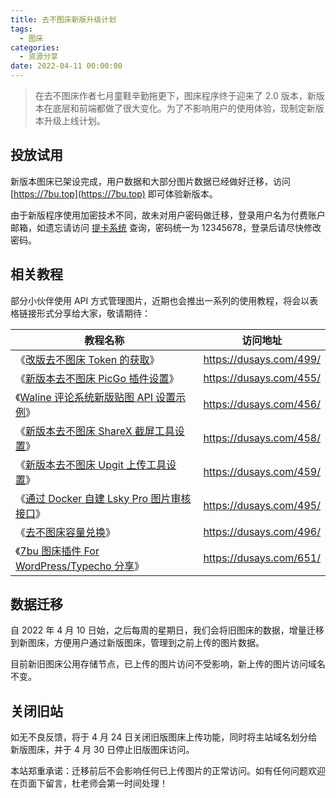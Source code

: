 ```yaml
---
title: 去不图床新版升级计划
tags:
  - 图床
categories:
  - 资源分享
date: 2022-04-11 00:00:00
---
```


> 在去不图床作者七月童鞋辛勤拖更下，图床程序终于迎来了 2.0 版本，新版本在底层和前端都做了很大变化。为了不影响用户的使用体验，现制定新版本升级上线计划。

<!-- more -->

## 投放试用

新版本图床已架设完成，用户数据和大部分图片数据已经做好迁移，访问 [https://7bu.top](https://7bu.top) 即可体验新版本。

由于新版程序使用加密技术不同，故未对用户密码做迁移，登录用户名为付费账户邮箱，如遗忘请访问 [提卡系统](https://pay.dusays.com) 查询，密码统一为 12345678，登录后请尽快修改密码。

## 相关教程

部分小伙伴使用 API 方式管理图片，近期也会推出一系列的使用教程，将会以表格链接形式分享给大家，敬请期待：

| 教程名称 | 访问地址 |
| - | - |
| 《[改版去不图床 Token 的获取](https://dusays.com/499/)》 | https://dusays.com/499/ |
| 《[新版本去不图床 PicGo 插件设置](https://dusays.com/455/)》 | https://dusays.com/455/ |
| 《[Waline 评论系统新版贴图 API 设置示例](https://dusays.com/456/)》 | https://dusays.com/456/ |
| 《[新版本去不图床 ShareX 截屏工具设置](https://dusays.com/458/)》 | https://dusays.com/458/ |
| 《[新版本去不图床 Upgit 上传工具设置](https://dusays.com/459/)》 | https://dusays.com/459/ |
| 《[通过 Docker 自建 Lsky Pro 图片审核接口](https://dusays.com/495/)》 | https://dusays.com/495/ |
| 《[去不图床容量兑换](https://dusays.com/496/)》 | https://dusays.com/496/ |
| 《[7bu 图床插件 For WordPress/Typecho 分享](https://dusays.com/651/)》 | https://dusays.com/651/ |

## 数据迁移

自 2022 年 4 月 10 日始，之后每周的星期日，我们会将旧图床的数据，增量迁移到新图床，方便用户通过新版图床，管理到之前上传的图片数据。

目前新旧图床公用存储节点，已上传的图片访问不受影响，新上传的图片访问域名不变。

## 关闭旧站

如无不良反馈，将于 4 月 24 日关闭旧版图床上传功能，同时将主站域名划分给新版图床，并于 4 月 30 日停止旧版图床访问。

本站郑重承诺：迁移前后不会影响任何已上传图片的正常访问。如有任何问题欢迎在页面下留言，杜老师会第一时间处理！
